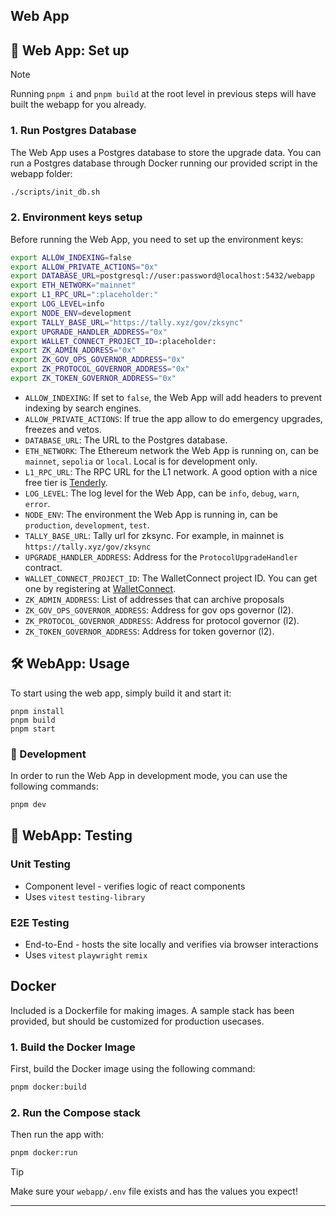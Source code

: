 
## Web App

## 🏃 **Web App: Set up**

> [!NOTE]  
> Running `pnpm i` and `pnpm build` at the root level in previous steps will have built the webapp for you already.

### **1. Run Postgres Database**

The Web App uses a Postgres database to store the upgrade data. You can run a Postgres database through Docker running our provided script in the webapp folder:

```bash
./scripts/init_db.sh
```

### **2. Environment keys setup**

Before running the Web App, you need to set up the environment keys:

```bash
export ALLOW_INDEXING=false
export ALLOW_PRIVATE_ACTIONS="0x"
export DATABASE_URL=postgresql://user:password@localhost:5432/webapp
export ETH_NETWORK="mainnet"
export L1_RPC_URL=":placeholder:"
export LOG_LEVEL=info
export NODE_ENV=development
export TALLY_BASE_URL="https://tally.xyz/gov/zksync"
export UPGRADE_HANDLER_ADDRESS="0x"
export WALLET_CONNECT_PROJECT_ID=:placeholder:
export ZK_ADMIN_ADDRESS="0x"
export ZK_GOV_OPS_GOVERNOR_ADDRESS="0x"
export ZK_PROTOCOL_GOVERNOR_ADDRESS="0x"
export ZK_TOKEN_GOVERNOR_ADDRESS="0x"
```

- `ALLOW_INDEXING`: If set to `false`, the Web App will add headers to prevent indexing by search engines.
- `ALLOW_PRIVATE_ACTIONS`: If true the app allow to do emergency upgrades, freezes and vetos.
- `DATABASE_URL`: The URL to the Postgres database.
- `ETH_NETWORK`: The Ethereum network the Web App is running on, can be `mainnet`, `sepolia` or `local`. Local is for development only.
- `L1_RPC_URL`: The RPC URL for the L1 network. A good option with a nice free tier is [Tenderly](https://tenderly.co/).
- `LOG_LEVEL`: The log level for the Web App, can be `info`, `debug`, `warn`, `error`.
- `NODE_ENV`: The environment the Web App is running in, can be `production`, `development`, `test`.
- `TALLY_BASE_URL`: Tally url for zksync. For example, in mainnet is `https://tally.xyz/gov/zksync`
- `UPGRADE_HANDLER_ADDRESS`: Address for the `ProtocolUpgradeHandler` contract.
- `WALLET_CONNECT_PROJECT_ID`: The WalletConnect project ID. You can get one by registering at [WalletConnect](https://cloud.walletconnect.com/app).
- `ZK_ADMIN_ADDRESS`: List of addresses that can archive proposals
- `ZK_GOV_OPS_GOVERNOR_ADDRESS`: Address for gov ops governor (l2).
- `ZK_PROTOCOL_GOVERNOR_ADDRESS`: Address for protocol governor (l2).
- `ZK_TOKEN_GOVERNOR_ADDRESS`: Address for token governor (l2).

## 🛠️ **WebApp: Usage**

To start using the web app, simply build it and start it:

```shell
pnpm install
pnpm build
pnpm start
```

### 🔎 Development

In order to run the Web App in development mode, you can use the following commands:

```bash
pnpm dev
```

## 🧪 **WebApp: Testing**

### Unit Testing

- Component level - verifies logic of react components
- Uses `vitest` `testing-library`

### E2E Testing

- End-to-End - hosts the site locally and verifies via browser interactions
- Uses `vitest` `playwright` `remix`

## Docker

Included is a Dockerfile for making images. A sample stack has been provided, but should be customized for production usecases.

### **1. Build the Docker Image**

First, build the Docker image using the following command:

```sh
pnpm docker:build
```

### **2. Run the Compose stack**

Then run the app with:

```sh
pnpm docker:run
```

> [!TIP]  
> Make sure your `webapp/.env` file exists and has the values you expect!

---
